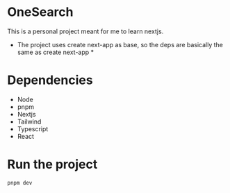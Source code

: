 # OneSearch 

This is a personal project meant for me to learn nextjs.

* The project uses create next-app as base, so the deps are basically the same as create next-app *

# Dependencies
- Node
- pnpm 
- Nextjs
- Tailwind
- Typescript
- React

# Run the project
```
pnpm dev
```